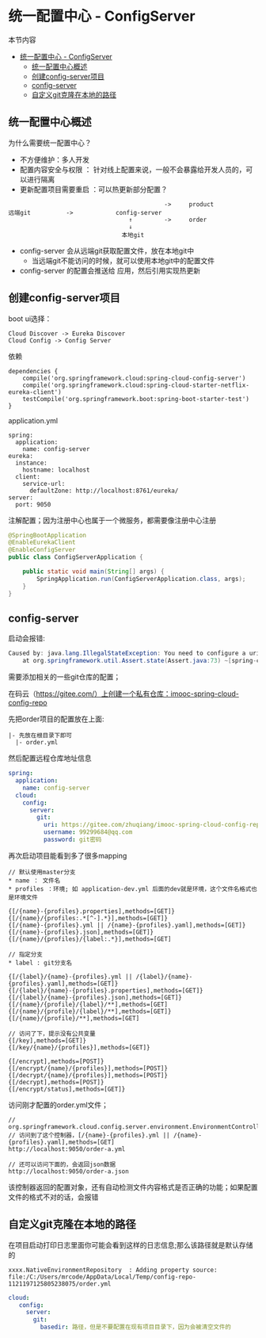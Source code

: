 # 统一配置中心 - ConfigServer
本节内容
<!-- TOC depthFrom:1 depthTo:6 withLinks:1 updateOnSave:1 orderedList:0 -->

- [统一配置中心 - ConfigServer](#统一配置中心-configserver)
	- [统一配置中心概述](#统一配置中心概述)
	- [创建config-server项目](#创建config-server项目)
	- [config-server](#config-server)
	- [自定义git克隆在本地的路径](#自定义git克隆在本地的路径)

<!-- /TOC -->
## 统一配置中心概述
为什么需要统一配置中心？

* 不方便维护：多人开发
* 配置内容安全与权限 ： 针对线上配置来说，一般不会暴露给开发人员的，可以进行隔离
* 更新配置项目需要重启 ：可以热更新部分配置？


```
                                            ->     product
远端git          ->            config-server         
                                  ↑         ->     order
                                  ↓
                                本地git
```
* config-server 会从远端git获取配置文件，放在本地git中
  - 当远端git不能访问的时候，就可以使用本地git中的配置文件
* config-server 的配置会推送给 应用，然后引用实现热更新

## 创建config-server项目
boot ui选择：
```
Cloud Discover -> Eureka Discover
Cloud Config -> Config Server
```
依赖
```
dependencies {
	compile('org.springframework.cloud:spring-cloud-config-server')
	compile('org.springframework.cloud:spring-cloud-starter-netflix-eureka-client')
	testCompile('org.springframework.boot:spring-boot-starter-test')
}
```

application.yml
```
spring:
  application:
    name: config-server
eureka:
  instance:
    hostname: localhost
  client:
    service-url:
      defaultZone: http://localhost:8761/eureka/
server:
  port: 9050
```

注解配置；因为注册中心也属于一个微服务，都需要像注册中心注册
```java
@SpringBootApplication
@EnableEurekaClient
@EnableConfigServer
public class ConfigServerApplication {

	public static void main(String[] args) {
		SpringApplication.run(ConfigServerApplication.class, args);
	}
}
```

## config-server
启动会报错:
```java
Caused by: java.lang.IllegalStateException: You need to configure a uri for the git repository
	at org.springframework.util.Assert.state(Assert.java:73) ~[spring-core-5.0.8.RELEASE.jar:5.0.8.RELEASE]
```

需要添加相关的一些git仓库的配置；

在码云（https://gitee.com/）上创建一个私有仓库：imooc-spring-cloud-config-repo

先把order项目的配置放在上面:
```
|- 先放在根目录下即可
  |- order.yml
```

然后配置远程仓库地址信息
```yml
spring:
  application:
    name: config-server
  cloud:
    config:
      server:
        git:
          uri: https://gitee.com/zhuqiang/imooc-spring-cloud-config-repo.git
          username: 99299684@qq.com
          password: git密码
```

再次启动项目能看到多了很多mapping
```
// 默认使用master分支
* name ： 文件名
* profiles ：环境; 如 application-dev.yml 后面的dev就是环境，这个文件名格式也是环境文件

{[/{name}-{profiles}.properties],methods=[GET]}
{[/{name}/{profiles:.*[^-].*}],methods=[GET]}
{[/{name}-{profiles}.yml || /{name}-{profiles}.yaml],methods=[GET]}
{[/{name}-{profiles}.json],methods=[GET]}
{[/{name}/{profiles}/{label:.*}],methods=[GET]

// 指定分支
* label : git分支名

{[/{label}/{name}-{profiles}.yml || /{label}/{name}-{profiles}.yaml],methods=[GET]}
{[/{label}/{name}-{profiles}.properties],methods=[GET]}
{[/{label}/{name}-{profiles}.json],methods=[GET]}
{[/{name}/{profile}/{label}/**],methods=[GET]
{[/{name}/{profile}/{label}/**],methods=[GET]}
{[/{name}/{profile}/**],methods=[GET]

// 访问了下，提示没有公共变量
{[/key],methods=[GET]}
{[/key/{name}/{profiles}],methods=[GET]}

{[/encrypt],methods=[POST]}
{[/encrypt/{name}/{profiles}],methods=[POST]}
{[/decrypt/{name}/{profiles}],methods=[POST]}
{[/decrypt],methods=[POST]}
{[/encrypt/status],methods=[GET]}
```

访问刚才配置的order.yml文件；
```
// org.springframework.cloud.config.server.environment.EnvironmentController#yaml
// 访问到了这个控制器，[/{name}-{profiles}.yml || /{name}-{profiles}.yaml],methods=[GET]
http://localhost:9050/order-a.yml

// 还可以访问下面的，会返回json数据
http://localhost:9050/order-a.json

```
该控制器返回的配置对象，还有自动检测文件内容格式是否正确的功能；如果配置文件的格式不对的话，会报错


## 自定义git克隆在本地的路径
在项目启动打印日志里面你可能会看到这样的日志信息;那么该路径就是默认存储的
```
xxxx.NativeEnvironmentRepository  : Adding property source: file:/C:/Users/mrcode/AppData/Local/Temp/config-repo-1121197125805238075/order.yml
```

```yml
cloud:
   config:
     server:
       git:
         basedir: 路径，但是不要配置在现有项目目录下，因为会被清空文件的
```
